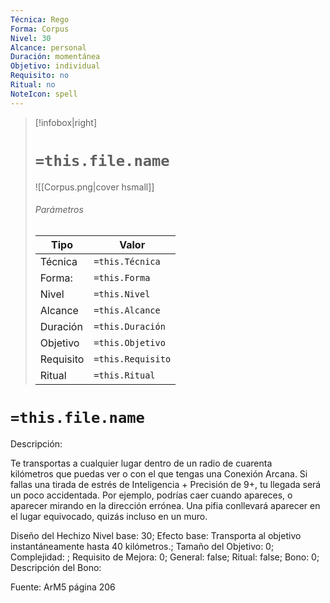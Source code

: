 ```yaml
---
Técnica: Rego
Forma: Corpus
Nivel: 30
Alcance: personal 
Duración: momentánea  
Objetivo: individual
Requisito: no
Ritual: no
NoteIcon: spell
---
```


> [!infobox|right]
> # `=this.file.name`
> ![[Corpus.png|cover hsmall]]
> ###### Parámetros
> Tipo |  Valor |
> ---|---|
> Técnica  | `=this.Técnica`  |
> Forma: | `=this.Forma`  |
> Nivel | `=this.Nivel`  |
> Alcance | `=this.Alcance` |
> Duración | `=this.Duración` |
> Objetivo | `=this.Objetivo` |
> Requisito | `=this.Requisito` |
> Ritual | `=this.Ritual` |

# `=this.file.name`
Descripción: <p>Te transportas a cualquier lugar dentro de un radio de cuarenta kilómetros que puedas ver o con el que tengas una Conexión Arcana. Si fallas una tirada de estrés de Inteligencia + Precisión de 9+, tu llegada será un poco accidentada. Por ejemplo, podrías caer cuando apareces, o aparecer mirando en la dirección errónea. Una pifia conllevará aparecer en el lugar equivocado, quizás incluso en un muro.</p>

Diseño del Hechizo
Nivel base: 30; Efecto base: Transporta al objetivo instantáneamente hasta 40 kilómetros.;  Tamaño del Objetivo: 0; Complejidad: ; Requisito de Mejora: 0; General: false; Ritual: false; Bono: 0; Descripción del Bono: 

Fuente: ArM5 página 206